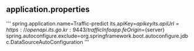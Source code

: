 
## application.properties

'''
spring.application.name=Traffic-predict
its.apiKey=${apikey}
its.apiUrl=https://openapi.its.go.kr:9443/trafficInfo
app.feOrigin=${server}
spring.autoconfigure.exclude=org.springframework.boot.autoconfigure.jdbc.DataSourceAutoConfiguration
'''
